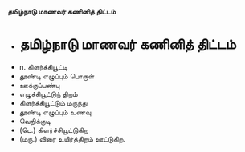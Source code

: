 **தமிழ்நாடு மாணவர் கணினித் திட்டம்**
- # தமிழ்நாடு மாணவர் கணினித் திட்டம்
- n. கிளர்ச்சியூட்டி
- தூண்டி எழுப்பும் பொருள்
- ஊக்குப்பண்பு
- எழுச்சியூட்டுந் திறம்
- கிளர்ச்சியூட்டும் மருந்து
- தூண்டி எழுப்பும் உணவு
- வெறிக்குடி
- (பெ.)  கிளர்ச்சியூட்டுகிற
- (மரு.) விரை  உயிர்த்திறம் ஊட்டுகிற.

